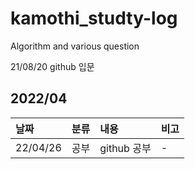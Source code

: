 # kamothi_studty-log
Algorithm and various question

21/08/20 github 입문

## 2022/04

<div markdown="1">

|날짜|분류|내용|비고|
|:----|:----|:----|:----|
|22/04/26|공부|github 공부|-|
